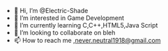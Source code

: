 - 👋 Hi, I’m @Electric-Shade
- 👀 I’m interested in Game Development
- 🌱 I’m currently learning C,C++,HTML5,Java Script
- 💞️ I’m looking to collaborate on bleh
- 📫 How to reach me ,never.neutral1918@gmail.com

<!---
Electric-Shade/Electric-Shade is a ✨ special ✨ repository because its `README.md` (this file) appears on your GitHub profile.
You can click the Preview link to take a look at your changes.
--->
